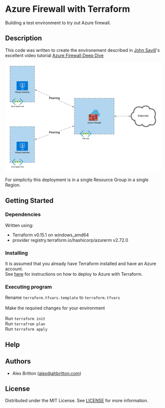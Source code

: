 # Azure Firewall with Terraform

Building a test environment to try out Azure firewall.

## Description

This code was written to create the environement described in [John Savill](https://twitter.com/NTFAQGuy)'s excellent video tutorial [Azure Firewall Deep Dive](https://www.youtube.com/watch?v=JiUerkqyW0g)

<p align="center">
<img src="./images/AzureFirewall.png" width="600">
</p>

For simplicity this deployment is in a single Resource Group in a single Region.

## Getting Started

### Dependencies

Written using:
+ Terraform v0.15.1 on windows_amd64
+ provider registry.terraform.io/hashicorp/azurerm v2.72.0

### Installing

It is assumed that you already have Terraform installed and have an Azure account.\
See [here](https://docs.microsoft.com/en-us/azure/developer/terraform/get-started-windows-powershell?tabs=bash) for instructions on how to deploy to Azure with Terraform.

### Executing program

Rename `terraform.tfvars.template` to `terraform.tfvars`\
\
Make the required changes for your environment\
\
Run `terraform init`\
Run `terrafrom plan`\
Run `terraform apply`

## Help

## Authors

+ Alex Britton (alex@ahbritton.com)

## License

Distributed under the MIT License. See [LICENSE](https://choosealicense.com/licenses/mit/) for more information.
